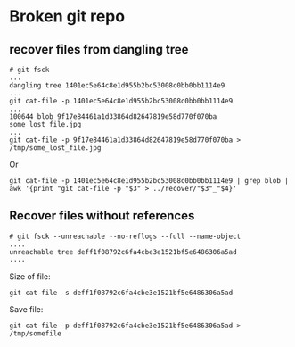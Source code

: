# Broken git repo

## recover files from dangling tree

    # git fsck
    ...
    dangling tree 1401ec5e64c8e1d955b2bc53008c0bb0bb1114e9
    ...
    git cat-file -p 1401ec5e64c8e1d955b2bc53008c0bb0bb1114e9
    ...
    100644 blob 9f17e84461a1d33864d82647819e58d770f070ba        some_lost_file.jpg
    ...
    git cat-file -p 9f17e84461a1d33864d82647819e58d770f070ba > /tmp/some_lost_file.jpg

Or

    git cat-file -p 1401ec5e64c8e1d955b2bc53008c0bb0bb1114e9 | grep blob | awk '{print "git cat-file -p "$3" > ../recover/"$3"_"$4}'


## Recover files without references

    # git fsck --unreachable --no-reflogs --full --name-object
    ....
    unreachable tree deff1f08792c6fa4cbe3e1521bf5e6486306a5ad
    ....


Size of file:

    git cat-file -s deff1f08792c6fa4cbe3e1521bf5e6486306a5ad

Save file:

    git cat-file -p deff1f08792c6fa4cbe3e1521bf5e6486306a5ad > /tmp/somefile
